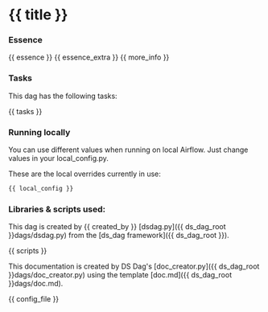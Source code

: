 # {{ title }}

### Essence

{{ essence }}
{{ essence_extra }}
{{ more_info }}

### Tasks
This dag has the following tasks:

{{ tasks }}

### Running locally
You can use different values when running on local Airflow. Just change values in your local_config.py.

These are the local overrides currently in use:

```python
{{ local_config }}
```

### Libraries & scripts used:
This dag is created by {{ created_by }} [dsdag.py]({{ ds_dag_root }}dags/dsdag.py) 
from the [ds_dag framework]({{ ds_dag_root }}).

{{ scripts }}

This documentation is created by DS Dag's [doc_creator.py]({{ ds_dag_root }}dags/doc_creator.py) using the template [doc.md]({{ ds_dag_root }}dags/doc.md).

{{ config_file }}
